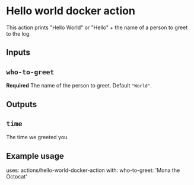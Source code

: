 # Hello world docker action
This action prints "Hello World" or "Hello" + the name of a person to greet to the
log.
## Inputs
## `who-to-greet`
**Required** The name of the person to greet. Default `"World"`.
## Outputs
## `time`
The time we greeted you.
## Example usage
uses: actions/hello-world-docker-action
with:
    who-to-greet: 'Mona the Octocat'